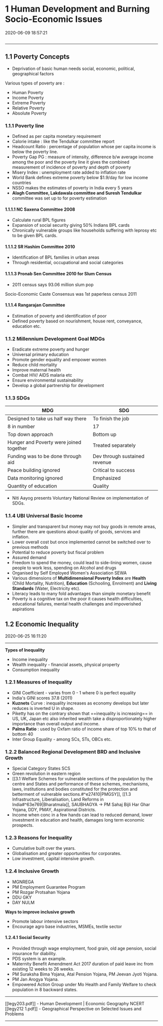 # 1 Human Development and Burning Socio-Economic Issues

2020-06-09 18:57:21

```toc
```

---

## 1.1 Poverty Concepts

- Deprivation of basic human needs social, economic, political, geographical factors

Various types of poverty are :

- Human Poverty
- Income Poverty
- Extreme Poverty
- Relative Poverty
- Absolute Poverty

### 1.1.1 Poverty line

- Defined as per capita monetary requirement
- Calorie intake : like the Tendulkar committee report
- Headcount Ratio : percentage of population whose per capita income is below the poverty line.
- Poverty Gap PG : measure of intensity, difference b/w average income among the poor and the poverty line it gives the combined measurement of incidence of poverty and depth of poverty
- Misery Index : unemployment rate added to inflation rate
- World Bank defines extreme poverty below $1.9/day for low income countries
- NSSO makes the estimates of poverty in India every 5 years
- **Alagh Committee, Lakdawala committee and Suresh Tendulkar** committee was set up to for poverty estimation

#### 1.1.1.1 NC Saxena Committee 2008

- Calculate rural BPL figures
- Expansion of social security giving 50% Indians BPL cards
- Chronically vulnerable groups like households suffering with leprosy etc to be given BPL cards.

#### 1.1.1.2 SR Hashim Committee 2010

- Identification of BPL families in urban areas
- Through residential, occupational and social categories

#### 1.1.1.3 Pronab Sen Committee 2010 for Slum Census

- 2011 census says 93.06 million slum pop

Socio-Economic Caste Consensus was 1st paperless census 2011

#### 1.1.1.4 Rangarajan Committee

- Estimation of poverty and identification of poor
- Defined poverty based on nourishment, house rent, conveyance, education etc.

### 1.1.2 Millennium Development Goal MDGs

- Eradicate extreme poverty and hunger
- Universal primary education
- Promote gender equality and empower women
- Reduce child mortality
- Improve maternal health
- Combat HIV/ AIDS malaria etc
- Ensure environmental sustainability
- Develop a global partnership for development

### 1.1.3 SDGs

| MDG                                     | SDG                           |
| --------------------------------------- | ----------------------------- |
| Designed to take us half way there      | To finish the job             |
| 8 in number                             | 17                            |
| Top down approach                       | Bottom up                     |
| Hunger and Poverty were joined together | Treated separately            |
| Funding was to be done through aid      | Dev through sustained revenue |
| Peace building ignored                  | Critical to success           |
| Data monitoring ignored                 | Emphasized                    |
| Quantity of education                   | Quality                       |

- Niti Aayog presents Voluntary National Review on implementation of SDGs.

### 1.1.4 UBI Universal Basic Income

- Simpler and transparent but money may not buy goods in remote areas, further there are questions about quality of goods, services and inflation.
- Lower overall cost but once implemented cannot be switched over to previous methods
- Potential to reduce poverty but fiscal problem
- Assured demand
- Freedom to spend the money, could lead to side-lining women, cause people to work less, spending on Alcohol and drugs
- Organised by Self Employed Women's Association SEWA
- Various dimensions of **Multidimensional Poverty Index** are **Health** (Child Mortality, Nutrition), **Education** (Schooling, Enrolment) and **Living Standards** (Water, Electricity etc).
- Literacy leads to many fold advantages than simple monetary benefit
- Poverty is a cognitive tax on the poor it causes health difficulties, educational failures, mental health challenges and impoverished aspirations

## 1.2 Economic Inequality

2020-06-25 16:11:20


---

**Types of Inequality**

- Income inequality
- Wealth inequality - financial assets, physical property
- Consumption inequality

### 1.2.1 Measures of Inequality

- GINI Coefficient - varies from 0 - 1 where 0 is perfect equality
- India's GINI scores 37.8 (2011)
- **Kuznets** Curve : inequality increases as economy develops but later reduces is inverted U in shape.
- Piketty has on the contrary shown that ==inequality is increasing== in US, UK, Japan etc also inherited wealth take a disproportionately higher importance than overall output and income.
- **Palma Ratio** : used by Oxfam ratio of income share of top 10% to that of bottom 40
- Inter Group Equality - among SCs, STs, OBCs etc.

### 1.2.2 Balanced Regional Development BRD and Inclusive Growth

- Special Category States SCS
- Green revolution in eastern region
- [[3.1 Welfare Schemes for vulnerable sections of the population by the centre and States and performance of these schemes, mechanisms, laws, institutions and bodies constituted for the protection and betterment of vulnerable sections.#^e27410|PMGSY]], [[1.3 Infrastructure, Liberalisation, Land Reforms in India#^63e769|Bharatmala]], SAUBHAGYA -> PM Sahaj Bijli Har Ghar Yojana, DDY, PMAY, Aspirational Districts.
- Income when conc in a few hands can lead to reduced demand, lower investment in education and health, damages long term economic prospects.

### 1.2.3 Reasons for Inequality

- Cumulative built over the years.
- Globalisation and greater opportunities for corporates.
- Low investment, capital intensive growth.

### 1.2.4 Inclusive Growth

- MGNREGA
- PM Employment Guarantee Program
- PM Rozgar Protsahan Yojana
- DDU GKY
- DAY NULM

**Ways to improve inclusive growth**

- Promote labour intensive sectors
- Encourage agro base industries, MSMEs, textile sector

#### 1.2.4.1 Social Security

- Provided through wage employment, food grain, old age pension, social insurance for diability.
- PDS system is an example.
- Maternity Benefit Amendment Act 2017 duration of paid leave inc from existing 12 weeks to 26 weeks.
- PM Suraksha Bima Yojana, Atal Pension Yojana, PM Jeevan Jyoti Yojana.
- PM Jan Arogya Yojana.
- Empowered Action Group under Mo Health and Family Welfare to check population in 8 backward states.

---

[[legy203.pdf]] - Human Development | Economic Geography NCERT
[[legy212 1.pdf]] - Geographical Perspective on Selected Issues and Problems

---

